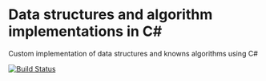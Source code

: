 # Data structures and algorithm implementations in C#

Custom implementation of data structures and knowns algorithms using C#

[![Build Status](https://travis-ci.com/vigneshmoha/ds-algorithm-csharp.svg)](https://travis-ci.com/vigneshmoha/ds-algorithm-csharp)